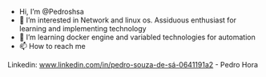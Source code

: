 - Hi, I’m @Pedroshsa
- 👀 I’m interested in Network and linux os. Assiduous enthusiast for learning and implementing technology
- 🌱 I’m learning docker engine and variabled technologies for automation
- 📫 How to reach me 

Linkedin: www.linkedin.com/in/pedro-souza-de-sá-0641191a2 - Pedro Hora

